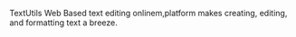 TextUtils Web Based text editing onlinem,platform makes creating, editing, and formatting text a breeze.
